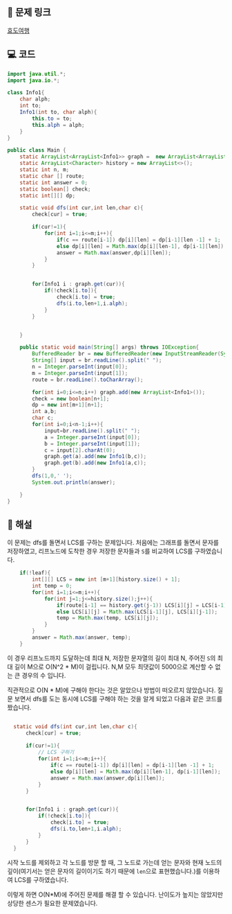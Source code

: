 ## 🔗 문제 링크
[효도여행](hhttps://softeer.ai/practice/7649)

## 💻 코드
```java
import java.util.*;
import java.io.*;

class Info1{
    char alph;
    int to;
    Info1(int to, char alph){
        this.to = to;
        this.alph = alph;
    }
}

public class Main {
    static ArrayList<ArrayList<Info1>> graph =  new ArrayList<ArrayList<Info1>>();
    static ArrayList<Character> history = new ArrayList<>();
    static int n, m;
    static char [] route;
    static int answer = 0;
    static boolean[] check;
    static int[][] dp;

    static void dfs(int cur,int len,char c){
        check[cur] = true;

        if(cur!=1){
            for(int i=1;i<=m;i++){
                if(c == route[i-1]) dp[i][len] = dp[i-1][len -1] + 1;
                else dp[i][len] = Math.max(dp[i][len-1], dp[i-1][len]);
                answer = Math.max(answer,dp[i][len]);
            }
        }


        for(Info1 i : graph.get(cur)){
            if(!check[i.to]){
                check[i.to] = true;
                dfs(i.to,len+1,i.alph);
            }
        }


    }

    public static void main(String[] args) throws IOException{
        BufferedReader br = new BufferedReader(new InputStreamReader(System.in));
        String[] input = br.readLine().split(" ");
        n = Integer.parseInt(input[0]);
        m = Integer.parseInt(input[1]);
        route = br.readLine().toCharArray();

        for(int i=0;i<=n;i++) graph.add(new ArrayList<Info1>());
        check = new boolean[n+1];
        dp = new int[m+1][n+1];
        int a,b;
        char c;
        for(int i=0;i<n-1;i++){
            input=br.readLine().split(" ");
            a = Integer.parseInt(input[0]);
            b = Integer.parseInt(input[1]);
            c = input[2].charAt(0);
            graph.get(a).add(new Info1(b,c));
            graph.get(b).add(new Info1(a,c));
        }
        dfs(1,0,' ');
        System.out.println(answer);

    }
}

```

## 📝 해설

이 문제는 dfs를 돌면서 LCS를 구하는 문제입니다.
처음에는 그래프를 돌면서 문자를 저장하였고, 리프노드에 도착한 경우 저장한 문자들과 `S`를 비교하여 LCS를 구하였습니다.
```java
    if(!leaf){
        int[][] LCS = new int [m+1][history.size() + 1];
        int temp = 0;
        for(int i=1;i<=m;i++){
            for(int j=1;j<=history.size();j++){
                if(route[i-1] == history.get(j-1)) LCS[i][j] = LCS[i-1][j-1] + 1;
                else LCS[i][j] = Math.max(LCS[i-1][j], LCS[i][j-1]);
                temp = Math.max(temp, LCS[i][j]);
            }
        }
        answer = Math.max(answer, temp);
    }
```
이 경우 리프노드까지 도달하는데 최대 N, 저장한 문자열의 길이 최대 N, 주어진 `S`의 최대 길이 M으로 O(N^2 * M)이 걸립니다.
N,M 모두 최댓값이 5000으로 계산할 수 없는 큰 경우의 수 입니다.

직관적으로 O(N * M)에 구해야 한다는 것은 알았으나 방법이 떠오르지 않았습니다.
질문 보면서 dfs를 도는 동시에 LCS를 구해야 하는 것을 알게 되었고 다음과 같은 코드를 짰습니다.

```java

  static void dfs(int cur,int len,char c){
      check[cur] = true;
      
      if(cur!=1){
          // LCS 구하기
          for(int i=1;i<=m;i++){
              if(c == route[i-1]) dp[i][len] = dp[i-1][len -1] + 1;
              else dp[i][len] = Math.max(dp[i][len-1], dp[i-1][len]);
              answer = Math.max(answer,dp[i][len]);
          }
      }


      for(Info1 i : graph.get(cur)){
          if(!check[i.to]){
              check[i.to] = true;
              dfs(i.to,len+1,i.alph);
          }
      }
  }
```
시작 노드를 제외하고 각 노드를 방문 할 때, 그 노드로 가는데 얻는 문자와 현재 노드의 깊이(여기서는 얻은 문자의 길이이기도 하기 때문에 `len`으로 표현했습니다.)를 이용하여 LCS를 구하였습니다.

이렇게 하면 O(N*M)에 주어진 문제를 해결 할 수 있습니다.
난이도가 높지는 않았지만 상당한 센스가 필요한 문제였습니다.